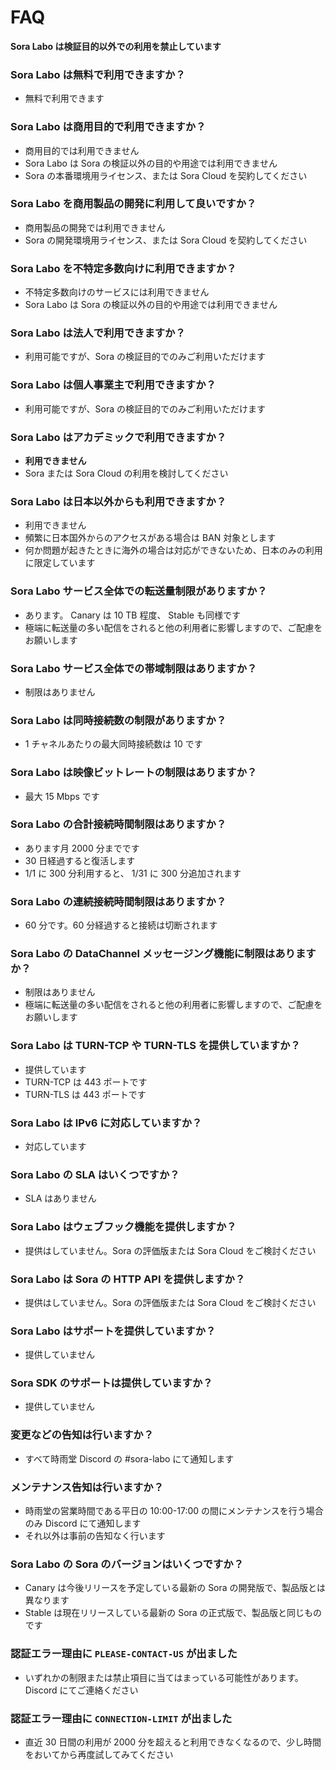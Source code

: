 # FAQ

**Sora Labo は検証目的以外での利用を禁止しています**

### Sora Labo は無料で利用できますか？

- 無料で利用できます

### Sora Labo は商用目的で利用できますか？

- 商用目的では利用できません
- Sora Labo は Sora の検証以外の目的や用途では利用できません
- Sora の本番環境用ライセンス、または Sora Cloud を契約してください

### Sora Labo を商用製品の開発に利用して良いですか？

- 商用製品の開発では利用できません
- Sora の開発環境用ライセンス、または Sora Cloud を契約してください

### Sora Labo を不特定多数向けに利用できますか？

- 不特定多数向けのサービスには利用できません
- Sora Labo は Sora の検証以外の目的や用途では利用できません

### Sora Labo は法人で利用できますか？

- 利用可能ですが、Sora の検証目的でのみご利用いただけます

### Sora Labo は個人事業主で利用できますか？

- 利用可能ですが、Sora の検証目的でのみご利用いただけます

### Sora Labo はアカデミックで利用できますか？

- **利用できません**
- Sora または Sora Cloud の利用を検討してください

### Sora Labo は日本以外からも利用できますか？

- 利用できません
- 頻繁に日本国外からのアクセスがある場合は BAN 対象とします
- 何か問題が起きたときに海外の場合は対応ができないため、日本のみの利用に限定しています

### Sora Labo サービス全体での転送量制限がありますか？

- あります。 Canary は 10 TB 程度、 Stable も同様です
- 極端に転送量の多い配信をされると他の利用者に影響しますので、ご配慮をお願いします

### Sora Labo サービス全体での帯域制限はありますか？

- 制限はありません

### Sora Labo は同時接続数の制限がありますか？

- 1 チャネルあたりの最大同時接続数は 10 です

### Sora Labo は映像ビットレートの制限はありますか？

- 最大 15 Mbps です

### Sora Labo の合計接続時間制限はありますか？

- あります月 2000 分までです
- 30 日経過すると復活します
- 1/1 に 300 分利用すると、 1/31 に 300 分追加されます

### Sora Labo の連続接続時間制限はありますか？

- 60 分です。60 分経過すると接続は切断されます

### Sora Labo の DataChannel メッセージング機能に制限はありますか？

- 制限はありません
- 極端に転送量の多い配信をされると他の利用者に影響しますので、ご配慮をお願いします

### Sora Labo は TURN-TCP や TURN-TLS を提供していますか？

- 提供しています
- TURN-TCP は 443 ポートです
- TURN-TLS は 443 ポートです

### Sora Labo は IPv6 に対応していますか？

- 対応しています

### Sora Labo の SLA はいくつですか？

- SLA はありません

### Sora Labo はウェブフック機能を提供しますか？

- 提供はしていません。Sora の評価版または Sora Cloud をご検討ください

### Sora Labo は Sora の HTTP API を提供しますか？

- 提供はしていません。Sora の評価版または Sora Cloud をご検討ください

### Sora Labo はサポートを提供していますか？

- 提供していません

### Sora SDK のサポートは提供していますか？

- 提供していません

### 変更などの告知は行いますか？

- すべて時雨堂 Discord の #sora-labo にて通知します

### メンテナンス告知は行いますか？

- 時雨堂の営業時間である平日の 10:00-17:00 の間にメンテナンスを行う場合のみ Discord にて通知します
- それ以外は事前の告知なく行います

### Sora Labo の Sora のバージョンはいくつですか？

- Canary は今後リリースを予定している最新の Sora の開発版で、製品版とは異なります
- Stable は現在リリースしている最新の Sora の正式版で、製品版と同じものです

### 認証エラー理由に `PLEASE-CONTACT-US` が出ました

- いずれかの制限または禁止項目に当てはまっている可能性があります。Discord にてご連絡ください

### 認証エラー理由に `CONNECTION-LIMIT` が出ました

- 直近 30 日間の利用が 2000 分を超えると利用できなくなるので、少し時間をおいてから再度試してみてください

